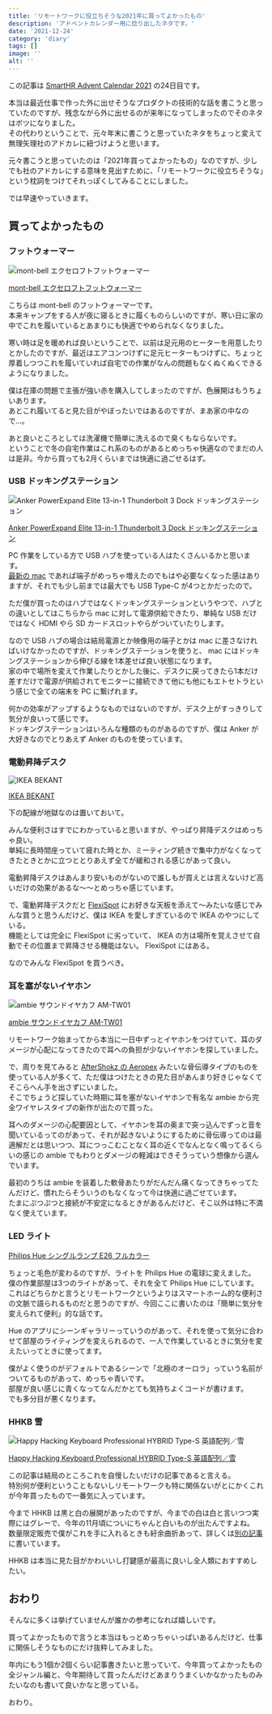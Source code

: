 ```yaml
---
title: 'リモートワークに役立ちそうな2021年に買ってよかったもの'
description: 'アドベントカレンダー用に捻り出したネタです。'
date: '2021-12-24'
category: 'diary'
tags: []
image: ''
alt: ''
---
```


この記事は [SmartHR Advent Calendar 2021](https://qiita.com/advent-calendar/2021/smarthr) の24日目です。

本当は最近仕事で作った外に出せそうなプロダクトの技術的な話を書こうと思っていたのですが、残念ながら外に出せるのが来年になってしまったのでそのネタはボツになりました。  
その代わりということで、元々年末に書こうと思っていたネタをちょっと変えて無理矢理社のアドカレに紐づけようと思います。

元々書こうと思っていたのは「2021年買ってよかったもの」なのですが、少しでも社のアドカレにする意味を見出すために、「リモートワークに役立ちそうな」という枕詞をつけてそれっぽくしてみることにしました。

では早速やっていきます。

## 買ってよかったもの

### フットウォーマー

![mont-bell エクセロフトフットウォーマー](/images/blog/2021/12/2021-best-buy/01.jpg 'mont-bell エクセロフトフットウォーマー')

[mont-bell エクセロフトフットウォーマー](https://webshop.montbell.jp/goods/disp.php?product_id=1118505)

こちらは mont-bell のフットウォーマーです。  
本来キャンプをする人が夜に寝るときに履くものらしいのですが、寒い日に家の中でこれを履いているとあまりにも快適でやめられなくなりました。

寒い時は足を暖めれば良いということで、以前は足元用のヒーターを用意したりとかしたのですが、最近はエアコンつけずに足元ヒーターもつけずに、ちょっと厚着しつつこれを履いていれば自宅での作業がなんの問題もなくぬくぬくできるようになりました。

僕は在庫の問題で主張が強い赤を購入してしまったのですが、色展開はもうちょいあります。  
あとこれ履いてると見た目がやぼったいではあるのですが、まあ家の中なので…。

あと良いところとしては洗濯機で簡単に洗えるので臭くもならないです。  
ということで冬の自宅作業はこれ系のものがあるとめっちゃ快適なのでまだの人は是非。今から買っても2月くらいまでは快適に過ごせるはず。

### USB ドッキングステーション

![Anker PowerExpand Elite 13-in-1 Thunderbolt 3 Dock ドッキングステーション](/images/blog/2021/12/2021-best-buy/02.jpg 'Anker PowerExpand Elite 13-in-1 Thunderbolt 3 Dock ドッキングステーション')

[Anker PowerExpand Elite 13-in-1 Thunderbolt 3 Dock ドッキングステーション](https://www.ankerjapan.com/products/a8396)

PC 作業をしている方で USB ハブを使っている人はたくさんいるかと思います。  
[最新の mac](https://www.apple.com/jp/macbook-pro-14-and-16/) であれば端子がめっちゃ増えたのでもはや必要なくなった感はありますが、それでも少し前までは最大でも USB Type-C が4つとかだったので。

ただ僕が買ったのはハブではなくドッキングステーションというやつで、ハブとの違いとしてはこちらから mac に対して電源供給できたり、単純な USB だけではなく HDMI やら SD カードスロットやらがついていたりします。

なので USB ハブの場合は結局電源とか映像用の端子とかは mac に差さなければいけなかったのですが、ドッキングステーションを使うと、 mac にはドッキングステーションから伸びる線を1本差せば良い状態になります。  
家の中で場所を変えて作業したりとかした後に、デスクに戻ってきたら1本だけ差すだけで電源が供給されてモニターに接続できて他にも他にもエトセトラという感じで全ての端末を PC に繋げれます。

何かの効率がアップするようなものではないのですが、デスク上がすっきりして気分が良いって感じです。  
ドッキングステーションはいろんな種類のものがあるのですが、僕は Anker が大好きなのでとりあえず Anker のものを使っています。

### 電動昇降デスク

![IKEA BEKANT](/images/blog/2021/12/2021-best-buy/03.jpg 'IKEA BEKANT')

[IKEA BEKANT](https://www.ikea.com/jp/ja/p/bekant-desk-sit-stand-white-s69222579/)

下の配線が地獄なのは置いておいて。

みんな便利さはすでにわかっていると思いますが、やっぱり昇降デスクはめっちゃ良い。  
単純に長時間座っていて疲れた時とか、ミーティング続きで集中力がなくなってきたときとかに立つととりあえず全てが緩和される感じがあって良い。

電動昇降デスクはあんまり安いものがないので誰しもが買えとは言えないけど高いだけの効果があるな〜〜とめっちゃ感じています。

で、電動昇降デスクだと [FlexiSpot](https://flexispot.jp/) にお好きな天板を添えて〜みたいな感じでみんな買うと思うんだけど、僕は IKEA を愛しすぎているので IKEA のやつにしている。  
機能としては完全に FlexiSpot に劣っていて、 IKEA の方は場所を覚えさせて自動でその位置まで昇降させる機能はない。 FlexiSpot にはある。

なのでみんな FlexiSpot を買うべき。

### 耳を塞がないイヤホン

![ambie サウンドイヤカフ AM-TW01](/images/blog/2021/12/2021-best-buy/04.jpg 'ambie サウンドイヤカフ AM-TW01')

[ambie サウンドイヤカフ AM-TW01](https://ambie.co.jp/soundearcuffs/tws/)

リモートワーク始まってから本当に一日中ずっとイヤホンをつけていて、耳のダメージが心配になってきたので耳への負担が少ないイヤホンを探していました。

で、周りを見てみると [AfterShokz の Aeropex](https://aftershokz.jp/products/aeropex) みたいな骨伝導タイプのものを使っている人が多くて、ただ僕はつけたときの見た目があんまり好きじゃなくてそこらへん手を出さずにいました。  
そこでちょうど探していた時期に耳を塞がないイヤホンで有名な ambie から完全ワイヤレスタイプの新作が出たので買った。

耳へのダメージの心配要因として、イヤホンを耳の奥まで突っ込んでずっと音を聞いているってのがあって、それが起きないようにするために骨伝導ってのは最適解だとは思いつつ、耳につっこむことなく耳の近くでなんとなく鳴ってるくらいの感じの ambie でもわりとダメージの軽減はできそうっていう想像から選んでいます。

最初のうちは ambie を装着した軟骨あたりがだんだん痛くなってきちゃってたんだけど、慣れたらそういうのもなくなって今は快適に過ごせています。  
たまにぷつぷつと接続が不安定になるときがあるんだけど、そこ以外は特に不満なく使えています。

### LED ライト

[Philips Hue シングルランプ E26 フルカラー](https://www.philips-hue.com/ja-jp/p/hue-white-and-color-ambiance-1-pack-e26/8718699722265)

ちょっと毛色が変わるのですが、ライトを Philips Hue の電球に変えました。  
僕の作業部屋は3つのライトがあって、それを全て Philips Hue にしています。これはどちらかと言うとリモートワークというよりはスマートホーム的な便利さの文脈で語られるものだと思うのですが、今回ここに書いたのは「簡単に気分を変えられて便利」的な話です。

Hue のアプリにシーンギャラリーっていうのがあって、それを使って気分に合わせて部屋のライティングを変えられるので、一人で作業しているときに気分を変えたいってときに使ってます。

僕がよく使うのがデフォルトであるシーンで「北極のオーロラ」っていう名前がついてるものがあって、めっちゃ青いです。  
部屋が良い感じに青くなってなんだかとても気持ちよくコードが書けます。  
でも多分目が悪くなります。

### HHKB 雪

![Happy Hacking Keyboard Professional HYBRID Type-S 英語配列／雪](/images/blog/2021/12/2021-best-buy/05.jpg 'Happy Hacking Keyboard Professional HYBRID Type-S 英語配列／雪')

[Happy Hacking Keyboard Professional HYBRID Type-S 英語配列／雪](https://www.pfu.fujitsu.com/direct/hhkb/detail_pd-kb800ys.html)

この記事は結局のところこれを自慢したいだけの記事であると言える。  
特別何が便利ということもないしリモートワークも特に関係ないがとにかくこれが今年買ったもので一番気に入っています。

今まで HHKB は黒と白の展開があったのですが、今までの白は白と言いつつ実際にはグレーで、今年の11月頃についにちゃんと白いものが出たんですよね。  
数量限定販売で僕がこれを手に入れるときも紆余曲折あって、詳しくは[別の記事](https://blog.nabeliwo.com/2021/11/hhkb-snow/)に書いています。

HHKB は本当に見た目がかわいいし打鍵感が最高に良いし全人類におすすめしたい。

## おわり

そんなに多くは挙げていませんが誰かの参考になれば嬉しいです。

買ってよかったもので言うと本当はもっとめっちゃいっぱいあるんだけど、仕事に関係しそうなものにだけ抜粋してみました。

年内にもう1個か2個くらい記事書きたいと思っていて、今年買ってよかったもの全ジャンル編と、今年期待して買ったんだけどあまりうまくいかなかったものみたいなのも書いて良いかなと思っている。

おわり。
